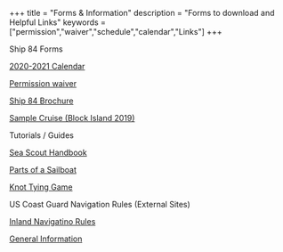+++
title = "Forms & Information"
description = "Forms to download and Helpful Links"
keywords = ["permission","waiver","schedule","calendar","Links"]
+++

Ship 84 Forms

[2020-2021 Calendar](https://www.ship84.com/SHIP_84_2020-2021_Calendar_v2.pdf)

[Permission waiver](https://www.ship84.com/Ship_84_Activity_Permission_Form_2022.pdf)

[Ship 84 Brochure](https://www.ship84.com/Ship_84_flyer_v6.pdf)

[Sample Cruise (Block Island 2019)](https://www.ship84.com/2019_Block_Island_Boarding_Manual.docx)


Tutorials / Guides

[Sea Scout Handbook](https://www.ship84.com/Sea_Scout_Handbook.pdf)

[Parts of a Sailboat](https://www.ship84.com/Parts_of_a_Sailboat.pdf)

[Knot Tying Game](https://www.ship84.com/Knot_tying_game.pdf)


US Coast Guard Navigation Rules (External Sites)

[Inland Navigatino Rules](https://navcen.uscg.gov/pdf/navRules/navrules.pdf)

[General Information](https://navcen.uscg.gov/?pageName=NavRulsAmalgamated)
